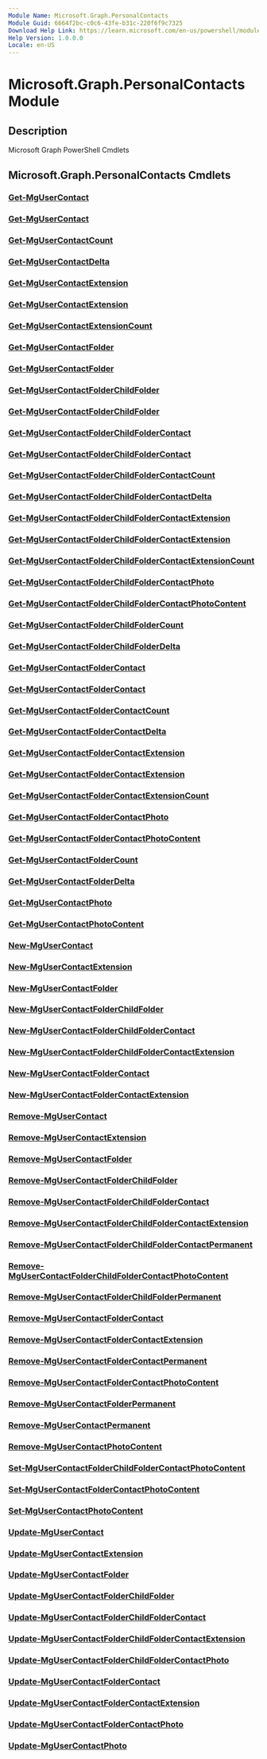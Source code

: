 ```yaml
---
Module Name: Microsoft.Graph.PersonalContacts
Module Guid: 6664f2bc-c0c6-43fe-b31c-220f6f9c7325
Download Help Link: https://learn.microsoft.com/en-us/powershell/module/microsoft.graph.personalcontacts/?view=graph-powershell-1.0
Help Version: 1.0.0.0
Locale: en-US
---
```


# Microsoft.Graph.PersonalContacts Module
## Description
Microsoft Graph PowerShell Cmdlets

## Microsoft.Graph.PersonalContacts Cmdlets
### [Get-MgUserContact](Get-MgUserContact.md)

### [Get-MgUserContact](Get-MgUserContact.md)

### [Get-MgUserContactCount](Get-MgUserContactCount.md)

### [Get-MgUserContactDelta](Get-MgUserContactDelta.md)

### [Get-MgUserContactExtension](Get-MgUserContactExtension.md)

### [Get-MgUserContactExtension](Get-MgUserContactExtension.md)

### [Get-MgUserContactExtensionCount](Get-MgUserContactExtensionCount.md)

### [Get-MgUserContactFolder](Get-MgUserContactFolder.md)

### [Get-MgUserContactFolder](Get-MgUserContactFolder.md)

### [Get-MgUserContactFolderChildFolder](Get-MgUserContactFolderChildFolder.md)

### [Get-MgUserContactFolderChildFolder](Get-MgUserContactFolderChildFolder.md)

### [Get-MgUserContactFolderChildFolderContact](Get-MgUserContactFolderChildFolderContact.md)

### [Get-MgUserContactFolderChildFolderContact](Get-MgUserContactFolderChildFolderContact.md)

### [Get-MgUserContactFolderChildFolderContactCount](Get-MgUserContactFolderChildFolderContactCount.md)

### [Get-MgUserContactFolderChildFolderContactDelta](Get-MgUserContactFolderChildFolderContactDelta.md)

### [Get-MgUserContactFolderChildFolderContactExtension](Get-MgUserContactFolderChildFolderContactExtension.md)

### [Get-MgUserContactFolderChildFolderContactExtension](Get-MgUserContactFolderChildFolderContactExtension.md)

### [Get-MgUserContactFolderChildFolderContactExtensionCount](Get-MgUserContactFolderChildFolderContactExtensionCount.md)

### [Get-MgUserContactFolderChildFolderContactPhoto](Get-MgUserContactFolderChildFolderContactPhoto.md)

### [Get-MgUserContactFolderChildFolderContactPhotoContent](Get-MgUserContactFolderChildFolderContactPhotoContent.md)

### [Get-MgUserContactFolderChildFolderCount](Get-MgUserContactFolderChildFolderCount.md)

### [Get-MgUserContactFolderChildFolderDelta](Get-MgUserContactFolderChildFolderDelta.md)

### [Get-MgUserContactFolderContact](Get-MgUserContactFolderContact.md)

### [Get-MgUserContactFolderContact](Get-MgUserContactFolderContact.md)

### [Get-MgUserContactFolderContactCount](Get-MgUserContactFolderContactCount.md)

### [Get-MgUserContactFolderContactDelta](Get-MgUserContactFolderContactDelta.md)

### [Get-MgUserContactFolderContactExtension](Get-MgUserContactFolderContactExtension.md)

### [Get-MgUserContactFolderContactExtension](Get-MgUserContactFolderContactExtension.md)

### [Get-MgUserContactFolderContactExtensionCount](Get-MgUserContactFolderContactExtensionCount.md)

### [Get-MgUserContactFolderContactPhoto](Get-MgUserContactFolderContactPhoto.md)

### [Get-MgUserContactFolderContactPhotoContent](Get-MgUserContactFolderContactPhotoContent.md)

### [Get-MgUserContactFolderCount](Get-MgUserContactFolderCount.md)

### [Get-MgUserContactFolderDelta](Get-MgUserContactFolderDelta.md)

### [Get-MgUserContactPhoto](Get-MgUserContactPhoto.md)

### [Get-MgUserContactPhotoContent](Get-MgUserContactPhotoContent.md)

### [New-MgUserContact](New-MgUserContact.md)

### [New-MgUserContactExtension](New-MgUserContactExtension.md)

### [New-MgUserContactFolder](New-MgUserContactFolder.md)

### [New-MgUserContactFolderChildFolder](New-MgUserContactFolderChildFolder.md)

### [New-MgUserContactFolderChildFolderContact](New-MgUserContactFolderChildFolderContact.md)

### [New-MgUserContactFolderChildFolderContactExtension](New-MgUserContactFolderChildFolderContactExtension.md)

### [New-MgUserContactFolderContact](New-MgUserContactFolderContact.md)

### [New-MgUserContactFolderContactExtension](New-MgUserContactFolderContactExtension.md)

### [Remove-MgUserContact](Remove-MgUserContact.md)

### [Remove-MgUserContactExtension](Remove-MgUserContactExtension.md)

### [Remove-MgUserContactFolder](Remove-MgUserContactFolder.md)

### [Remove-MgUserContactFolderChildFolder](Remove-MgUserContactFolderChildFolder.md)

### [Remove-MgUserContactFolderChildFolderContact](Remove-MgUserContactFolderChildFolderContact.md)

### [Remove-MgUserContactFolderChildFolderContactExtension](Remove-MgUserContactFolderChildFolderContactExtension.md)

### [Remove-MgUserContactFolderChildFolderContactPermanent](Remove-MgUserContactFolderChildFolderContactPermanent.md)

### [Remove-MgUserContactFolderChildFolderContactPhotoContent](Remove-MgUserContactFolderChildFolderContactPhotoContent.md)

### [Remove-MgUserContactFolderChildFolderPermanent](Remove-MgUserContactFolderChildFolderPermanent.md)

### [Remove-MgUserContactFolderContact](Remove-MgUserContactFolderContact.md)

### [Remove-MgUserContactFolderContactExtension](Remove-MgUserContactFolderContactExtension.md)

### [Remove-MgUserContactFolderContactPermanent](Remove-MgUserContactFolderContactPermanent.md)

### [Remove-MgUserContactFolderContactPhotoContent](Remove-MgUserContactFolderContactPhotoContent.md)

### [Remove-MgUserContactFolderPermanent](Remove-MgUserContactFolderPermanent.md)

### [Remove-MgUserContactPermanent](Remove-MgUserContactPermanent.md)

### [Remove-MgUserContactPhotoContent](Remove-MgUserContactPhotoContent.md)

### [Set-MgUserContactFolderChildFolderContactPhotoContent](Set-MgUserContactFolderChildFolderContactPhotoContent.md)

### [Set-MgUserContactFolderContactPhotoContent](Set-MgUserContactFolderContactPhotoContent.md)

### [Set-MgUserContactPhotoContent](Set-MgUserContactPhotoContent.md)

### [Update-MgUserContact](Update-MgUserContact.md)

### [Update-MgUserContactExtension](Update-MgUserContactExtension.md)

### [Update-MgUserContactFolder](Update-MgUserContactFolder.md)

### [Update-MgUserContactFolderChildFolder](Update-MgUserContactFolderChildFolder.md)

### [Update-MgUserContactFolderChildFolderContact](Update-MgUserContactFolderChildFolderContact.md)

### [Update-MgUserContactFolderChildFolderContactExtension](Update-MgUserContactFolderChildFolderContactExtension.md)

### [Update-MgUserContactFolderChildFolderContactPhoto](Update-MgUserContactFolderChildFolderContactPhoto.md)

### [Update-MgUserContactFolderContact](Update-MgUserContactFolderContact.md)

### [Update-MgUserContactFolderContactExtension](Update-MgUserContactFolderContactExtension.md)

### [Update-MgUserContactFolderContactPhoto](Update-MgUserContactFolderContactPhoto.md)

### [Update-MgUserContactPhoto](Update-MgUserContactPhoto.md)

